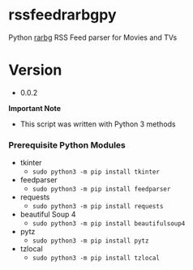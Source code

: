 # rssfeedrarbgpy
Python [rarbg](https://rarbg.to/torrents.php) RSS Feed parser for Movies and TVs

# Version
* 0.0.2

**Important Note**
* This script was written with Python 3 methods

### Prerequisite Python Modules
* tkinter
  * `sudo python3 -m pip install tkinter`
* feedparser
  * `sudo python3 -m pip install feedparser`
* requests
  * `sudo python3 -m pip install requests`
* beautiful Soup 4
  * `sudo python3 -m pip install beautifulsoup4`
* pytz
  * `sudo python3 -m pip install pytz`
* tzlocal
  * `sudo python3 -m pip install tzlocal`
